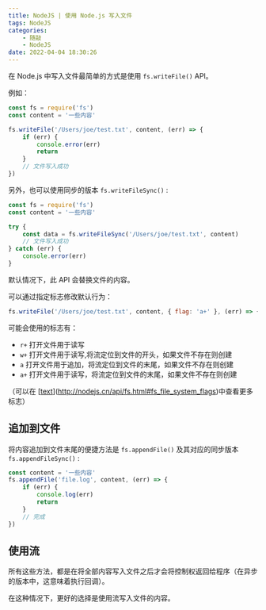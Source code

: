 ```yaml
---
title: NodeJS | 使用 Node.js 写入文件
tags: NodeJS
categories:
    - 随敲
    - NodeJS
date: 2022-04-04 18:30:26
---
```


在 Node.js 中写入文件最简单的方式是使用 `fs.writeFile()` API。

例如：

```js
const fs = require('fs')
const content = '一些内容'

fs.writeFile('/Users/joe/test.txt', content, (err) => {
    if (err) {
        console.error(err)
        return
    }
    // 文件写入成功
})
```

<!-- more -->

另外，也可以使用同步的版本 `fs.writeFileSync()` :

```js
const fs = require('fs')
const content = '一些内容'

try {
    const data = fs.writeFileSync('/Users/joe/test.txt', content)
    // 文件写入成功
} catch (err) {
    console.error(err)
}
```

默认情况下，此 API 会替换文件的内容。

可以通过指定标志修改默认行为：

```js
fs.writeFile('/Users/joe/test.txt', content, { flag: 'a+' }, (err) => {})
```

可能会使用的标志有：

-   `r+` 打开文件用于读写
-   `w+` 打开文件用于读写,将流定位到文件的开头，如果文件不存在则创建
-   `a` 打开文件用于追加，将流定位到文件的末尾，如果文件不存在则创建
-   `a+` 打开文件用于读写，将流定位到文件的末尾，如果文件不存在则创建

（可以在 [[text](http://nodejs.cn/api/fs.html#fs_file_system_flags)](http://nodejs.cn/api/fs.html#fs_file_system_flags)中查看更多标志）

## 追加到文件

将内容追加到文件末尾的便捷方法是 `fs.appendFile()` 及其对应的同步版本 `fs.appendFileSync()` :

```js
const content = '一些内容'
fs.appendFile('file.log', content, (err) => {
    if (err) {
        console.log(err)
        return
    }
    // 完成
})
```

## 使用流

所有这些方法，都是在将全部内容写入文件之后才会将控制权返回给程序（在异步的版本中，这意味着执行回调）。

在这种情况下，更好的选择是使用流写入文件的内容。
